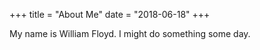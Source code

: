 +++
title = "About Me"
date = "2018-06-18"
+++

My name is William Floyd.
I might do something some day.
